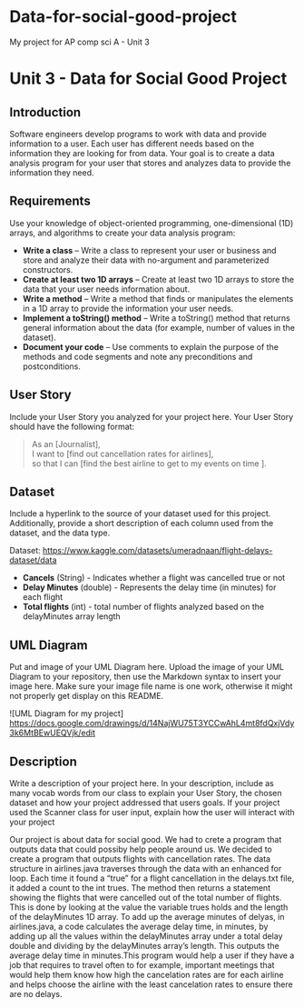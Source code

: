 # Data-for-social-good-project
My project for AP comp sci A - Unit 3
# Unit 3 - Data for Social Good Project 

## Introduction 

Software engineers develop programs to work with data and provide information to a user. Each user has different needs based on the information they are looking for from data. Your goal is to create a data analysis program for your user that stores and analyzes data to provide the information they need. 

## Requirements 

Use your knowledge of object-oriented programming, one-dimensional (1D) arrays, and algorithms to create your data analysis program: 
- **Write a class** – Write a class to represent your user or business and store and analyze their data with no-argument and parameterized constructors. 
- **Create at least two 1D arrays** – Create at least two 1D arrays to store the data that your user needs information about. 
- **Write a method** – Write a method that finds or manipulates the elements in a 1D array to provide the information your user needs. 
- **Implement a toString() method** – Write a toString() method that returns general information about the data (for example, number of values in the dataset). 
- **Document your code** – Use comments to explain the purpose of the methods and code segments and note any preconditions and postconditions. 

## User Story 

Include your User Story you analyzed for your project here. Your User Story should have the following format: 

> As an [Journalist], <br> 
> I want to [find out cancellation rates for airlines], <br> 
> so that I can [find the best airline to get to my events on time ]. 

## Dataset 

Include a hyperlink to the source of your dataset used for this project. Additionally, provide a short description of each column used from the dataset, and the data type. 


Dataset: https://www.kaggle.com/datasets/umeradnaan/flight-delays-dataset/data
- **Cancels** (String) - Indicates whether a flight was cancelled true or not
- **Delay Minutes** (double) - Represents the delay time (in minutes) for each flight
- **Total flights** (int) - total number of flights analyzed based on the delayMinutes array length


## UML Diagram 

Put and image of your UML Diagram here. Upload the image of your UML Diagram to your repository, then use the Markdown syntax to insert your image here. Make sure your image file name is one work, otherwise it might not properly get display on this README. 

![UML Diagram for my project] https://docs.google.com/drawings/d/14NajWU75T3YCCwAhL4mt8fdQxjVdy3k6MtBEwUEQVjk/edit

## Description 

Write a description of your project here. In your description, include as many vocab words from our class to explain your User Story, the chosen dataset and how your project addressed that users goals. If your project used the Scanner class for user input, explain how the user will interact with your project

Our project is about data for social good. We had to crete a program that outputs data that could possiby help people around us. We decided to create a program that outputs flights with cancellation rates. The data structure in airlines.java traverses through the data with an enhanced for loop. Each time it found a “true” for a flight cancellation in the delays.txt file, it added a count to the int trues. The method then returns a statement showing the flights that were cancelled out of the total number of flights. This is done by looking at the value the variable trues holds and the length of the delayMinutes 1D array. To add up the average minutes of delyas, in airlines.java, a code calculates the average delay time, in minutes, by adding up all the values within the delayMinutes array under a total delay double and dividing by the delayMinutes array’s length. This outputs the average delay time in minutes.This program would help a user if they have a job that requires to travel often to for example, important meetings that would help them know how high the cancelation rates are for each airline and helps choose the airline with the least cancelation rates to ensure there are no delays.  
